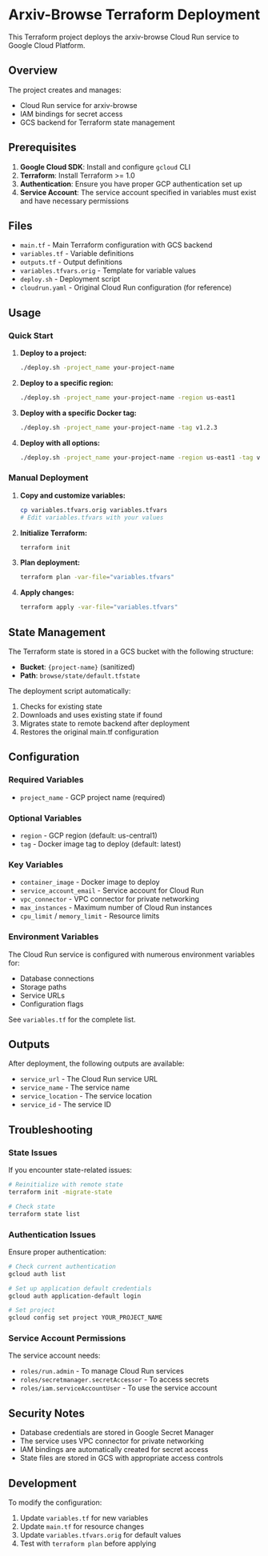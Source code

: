 # Arxiv-Browse Terraform Deployment

This Terraform project deploys the arxiv-browse Cloud Run service to Google Cloud Platform.

## Overview

The project creates and manages:
- Cloud Run service for arxiv-browse
- IAM bindings for secret access
- GCS backend for Terraform state management

## Prerequisites

1. **Google Cloud SDK**: Install and configure `gcloud` CLI
2. **Terraform**: Install Terraform >= 1.0
3. **Authentication**: Ensure you have proper GCP authentication set up
4. **Service Account**: The service account specified in variables must exist and have necessary permissions

## Files

- `main.tf` - Main Terraform configuration with GCS backend
- `variables.tf` - Variable definitions
- `outputs.tf` - Output definitions
- `variables.tfvars.orig` - Template for variable values
- `deploy.sh` - Deployment script
- `cloudrun.yaml` - Original Cloud Run configuration (for reference)

## Usage

### Quick Start

1. **Deploy to a project:**
   ```bash
   ./deploy.sh -project_name your-project-name
   ```

2. **Deploy to a specific region:**
   ```bash
   ./deploy.sh -project_name your-project-name -region us-east1
   ```

3. **Deploy with a specific Docker tag:**
   ```bash
   ./deploy.sh -project_name your-project-name -tag v1.2.3
   ```

4. **Deploy with all options:**
   ```bash
   ./deploy.sh -project_name your-project-name -region us-east1 -tag v1.2.3
   ```

### Manual Deployment

1. **Copy and customize variables:**
   ```bash
   cp variables.tfvars.orig variables.tfvars
   # Edit variables.tfvars with your values
   ```

2. **Initialize Terraform:**
   ```bash
   terraform init
   ```

3. **Plan deployment:**
   ```bash
   terraform plan -var-file="variables.tfvars"
   ```

4. **Apply changes:**
   ```bash
   terraform apply -var-file="variables.tfvars"
   ```

## State Management

The Terraform state is stored in a GCS bucket with the following structure:
- **Bucket**: `{project-name}` (sanitized)
- **Path**: `browse/state/default.tfstate`

The deployment script automatically:
1. Checks for existing state
2. Downloads and uses existing state if found
3. Migrates state to remote backend after deployment
4. Restores the original main.tf configuration

## Configuration

### Required Variables

- `project_name` - GCP project name (required)

### Optional Variables

- `region` - GCP region (default: us-central1)
- `tag` - Docker image tag to deploy (default: latest)

### Key Variables

- `container_image` - Docker image to deploy
- `service_account_email` - Service account for Cloud Run
- `vpc_connector` - VPC connector for private networking
- `max_instances` - Maximum number of Cloud Run instances
- `cpu_limit` / `memory_limit` - Resource limits

### Environment Variables

The Cloud Run service is configured with numerous environment variables for:
- Database connections
- Storage paths
- Service URLs
- Configuration flags

See `variables.tf` for the complete list.

## Outputs

After deployment, the following outputs are available:
- `service_url` - The Cloud Run service URL
- `service_name` - The service name
- `service_location` - The service location
- `service_id` - The service ID

## Troubleshooting

### State Issues
If you encounter state-related issues:
```bash
# Reinitialize with remote state
terraform init -migrate-state

# Check state
terraform state list
```

### Authentication Issues
Ensure proper authentication:
```bash
# Check current authentication
gcloud auth list

# Set up application default credentials
gcloud auth application-default login

# Set project
gcloud config set project YOUR_PROJECT_NAME
```

### Service Account Permissions
The service account needs:
- `roles/run.admin` - To manage Cloud Run services
- `roles/secretmanager.secretAccessor` - To access secrets
- `roles/iam.serviceAccountUser` - To use the service account

## Security Notes

- Database credentials are stored in Google Secret Manager
- The service uses VPC connector for private networking
- IAM bindings are automatically created for secret access
- State files are stored in GCS with appropriate access controls

## Development

To modify the configuration:
1. Update `variables.tf` for new variables
2. Update `main.tf` for resource changes
3. Update `variables.tfvars.orig` for default values
4. Test with `terraform plan` before applying
